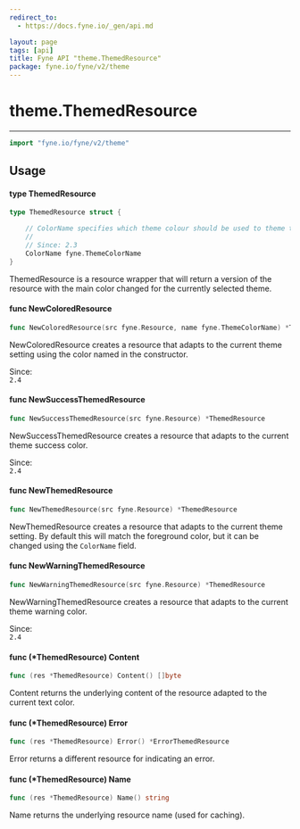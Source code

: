 ```yaml
---
redirect_to:
  - https://docs.fyne.io/_gen/api.md

layout: page
tags: [api]
title: Fyne API "theme.ThemedResource"
package: fyne.io/fyne/v2/theme
---
```

# theme.ThemedResource
---
```go
import "fyne.io/fyne/v2/theme"
```

## Usage

#### type ThemedResource

```go
type ThemedResource struct {

	// ColorName specifies which theme colour should be used to theme the resource
	//
	// Since: 2.3
	ColorName fyne.ThemeColorName
}
```

ThemedResource is a resource wrapper that will return a version of the resource with the main color changed for the currently selected theme.

#### func  NewColoredResource

```go
func NewColoredResource(src fyne.Resource, name fyne.ThemeColorName) *ThemedResource
```
NewColoredResource creates a resource that adapts to the current theme setting using the color named in the constructor.


<div class="since">Since: <code>
2.4</code></div>

#### func  NewSuccessThemedResource

```go
func NewSuccessThemedResource(src fyne.Resource) *ThemedResource
```
NewSuccessThemedResource creates a resource that adapts to the current theme success color.


<div class="since">Since: <code>
2.4</code></div>

#### func  NewThemedResource

```go
func NewThemedResource(src fyne.Resource) *ThemedResource
```
NewThemedResource creates a resource that adapts to the current theme setting. By default this will match the foreground color, but it can be changed using the `ColorName` field.

#### func  NewWarningThemedResource

```go
func NewWarningThemedResource(src fyne.Resource) *ThemedResource
```
NewWarningThemedResource creates a resource that adapts to the current theme warning color.


<div class="since">Since: <code>
2.4</code></div>

#### func (*ThemedResource) Content

```go
func (res *ThemedResource) Content() []byte
```
Content returns the underlying content of the resource adapted to the current text color.

#### func (*ThemedResource) Error

```go
func (res *ThemedResource) Error() *ErrorThemedResource
```
Error returns a different resource for indicating an error.

#### func (*ThemedResource) Name

```go
func (res *ThemedResource) Name() string
```
Name returns the underlying resource name (used for caching).
